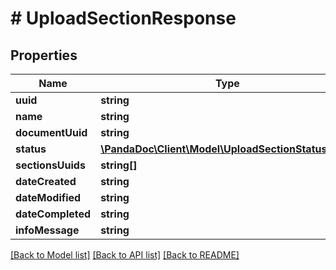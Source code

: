 # # UploadSectionResponse

## Properties

Name | Type | Description | Notes
------------ | ------------- | ------------- | -------------
**uuid** | **string** |  | [optional]
**name** | **string** |  | [optional]
**documentUuid** | **string** |  | [optional]
**status** | [**\PandaDoc\Client\Model\UploadSectionStatusEnum**](UploadSectionStatusEnum.md) |  | [optional]
**sectionsUuids** | **string[]** |  | [optional]
**dateCreated** | **string** |  | [optional]
**dateModified** | **string** |  | [optional]
**dateCompleted** | **string** |  | [optional]
**infoMessage** | **string** |  | [optional]

[[Back to Model list]](../../README.md#models) [[Back to API list]](../../README.md#endpoints) [[Back to README]](../../README.md)
